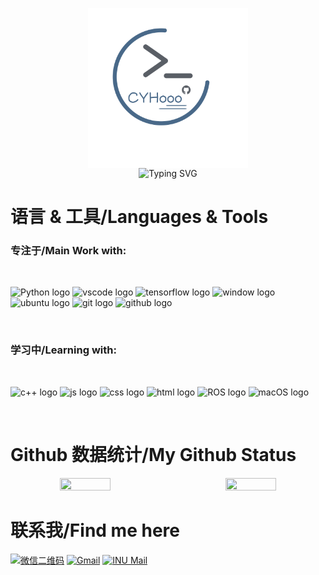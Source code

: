 <div align="center">

<img src="https://github.com/CYHooo/CYHooo/blob/main/images/github-logo.svg" width = "256" height = "256" align=center /></br>
<img src="https://readme-typing-svg.demolab.com?font=Yozai&weight=900&size=48&pause=1500&color=5A5F66&center=true&vCenter=true&random=false&width=600&height=100&lines=Hi!+Here+is+CYHooo~" alt="Typing SVG" />
</div>

# 语言 & 工具/Languages & Tools

### 专注于/Main Work with:
</br>
<p align="left">
    <img src="https://img.shields.io/badge/python-384259?logo=python&logoColor=F9F9F9&" alt="Python logo" height=30">
    <img src="https://img.shields.io/badge/vscode-384259?logo=visualstudiocode&logoColor=F9F9F9&" alt="vscode logo" height=30">
    <img src="https://img.shields.io/badge/tensorflow-384259?logo=tensorflow&logoColor=F9F9F9&" alt="tensorflow logo" height=30">
    <img src="https://img.shields.io/badge/windows11-384259?logo=windows10&logoColor=F9F9F9&" alt="window logo" height=30">
    <img src="https://img.shields.io/badge/ubuntu-384259?logo=ubuntu&logoColor=F9F9F9&" alt="ubuntu logo" height=30">
    <img src="https://img.shields.io/badge/git-384259?logo=git&logoColor=F9F9F9&" alt="git logo" height=30">
    <img src="https://img.shields.io/badge/github-384259?logo=github&logoColor=F9F9F9&" alt="github logo" height=30">
</p></br>

### 学习中/Learning with:
</br>
<p align="left">
    <img src="https://img.shields.io/badge/c++-DA7F8F?logo=cplusplus&logoColor=E1E5EA&" alt="c++ logo" height=30">
    <img src="https://img.shields.io/badge/javascript-DA7F8F?logo=javascript&logoColor=E1E5EA&" alt="js logo" height=30">
    <img src="https://img.shields.io/badge/css3-DA7F8F?logo=css3&logoColor=E1E5EA&" alt="css logo" height=30">
    <img src="https://img.shields.io/badge/html5-DA7F8F?logo=html5&logoColor=E1E5EA&" alt="html logo" height=30">
    <img src="https://img.shields.io/badge/ROS-DA7F8F?logo=ros&logoColor=E1E5EA&" alt="ROS logo" height=30">
    <img src="https://img.shields.io/badge/macOS-DA7F8F?logo=apple&logoColor=E1E5EA&" alt="macOS logo" height=30">
</p></br>

# Github 数据统计/My Github Status

<div align="center">


<img width="40%" height="40%" src="https://github-readme-stats.vercel.app/api/top-langs/?username=CYHooo&hide_progress=false&theme=holi">
&emsp;&emsp;&emsp;&emsp;
<img width="40%" height="40%" src="https://github-readme-stats-beta-amber-44.vercel.app/api?username=CYHooo&rank_icon=github&show_icons=true&theme=holi">
</div>

# 联系我/Find me here
<div align="left">

[![微信二维码](https://img.shields.io/badge/Wechat-908235517-07C160?logo=wechat&logoColor=E1E5EA&)](https://github.com/CYHooo/CYHooo/blob/main/images/wechatQR.md)
[![Gmail](https://img.shields.io/badge/cyh960502-%40gmail.com-FF9B50?logo=Gmail&logoColor=E1E5EA)](mailto:cyh960502@gmial.com)
[![INU Mail](https://img.shields.io/badge/cyengho-%40inu.ac.kr-3A8891?logo=Gmail&logoColor=E1E5EA&)](mailto:cyengho@inu.ac.kr)

